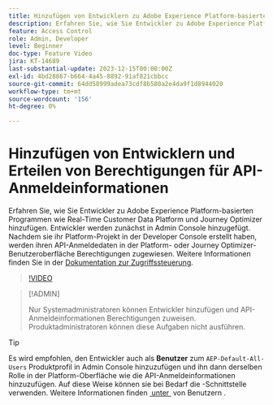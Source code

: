 ```yaml
---
title: Hinzufügen von Entwicklern zu Adobe Experience Platform-basierten Programmen
description: Erfahren Sie, wie Sie Entwickler zu Adobe Experience Platform-basierten Anwendungen hinzufügen und API-Anmeldeinformationen Berechtigungen erteilen
feature: Access Control
role: Admin, Developer
level: Beginner
doc-type: Feature Video
jira: KT-14689
last-substantial-update: 2023-12-15T00:00:00Z
exl-id: 4bd28867-b664-4a45-8892-91af821cbbcc
source-git-commit: 64dd58999adea73cdf8b580a2e4da9f1d8944020
workflow-type: tm+mt
source-wordcount: '156'
ht-degree: 0%

---
```


# Hinzufügen von Entwicklern und Erteilen von Berechtigungen für API-Anmeldeinformationen

Erfahren Sie, wie Sie Entwickler zu Adobe Experience Platform-basierten Programmen wie Real-Time Customer Data Platform und Journey Optimizer hinzufügen. Entwickler werden zunächst in Admin Console hinzugefügt. Nachdem sie ihr Platform-Projekt in der Developer Console erstellt haben, werden ihren API-Anmeldedaten in der Platform- oder Journey Optimizer-Benutzeroberfläche Berechtigungen zugewiesen. Weitere Informationen finden Sie in der [Dokumentation zur Zugriffssteuerung](https://experienceleague.adobe.com/docs/experience-platform/access-control/home.html?lang=de).

>[!VIDEO](https://video.tv.adobe.com/v/3446407?learn=on&enablevpops&captions=ger)

>[!ADMIN]
>
>Nur Systemadministratoren können Entwickler hinzufügen und API-Anmeldeinformationen Berechtigungen zuweisen. Produktadministratoren können diese Aufgaben nicht ausführen.

>[!TIP]
>
>Es wird empfohlen, den Entwickler auch als **Benutzer** zum `AEP-Default-All-Users` Produktprofil in Admin Console hinzuzufügen und ihn dann derselben Rolle in der Platform-Oberfläche wie die API-Anmeldeinformationen hinzuzufügen. Auf diese Weise können sie bei Bedarf die -Schnittstelle verwenden. Weitere Informationen finden [&#x200B; unter &#x200B;](add-users.md) von Benutzern .
